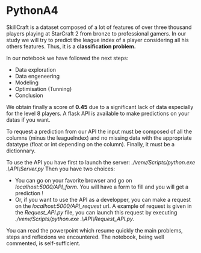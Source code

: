 # PythonA4

SkillCraft is a dataset composed of a lot of features of over three thousand players playing at StarCraft 2 from bronze to professional gamers. In our study we will try to predict the league index of a player considering all his others features. Thus, it is a **classification problem.**

In our notebook we have followed the next steps:
- Data exploration 
- Data engeneering
- Modeling
- Optimisation (Tunning)
- Conclusion

We obtain finally a score of **0.45** due to a significant lack of data especially for the level 8 players.
A flask API is available to make predictions on your datas if you want.

To request a prediction from our API the input must be composed of all the columns (minus the leagueIndex) and no missing data with the appropriate datatype (float or int depending on the column). Finally, it must be a dictionnary.  

To use the API you have first to launch the server: *./venv/Scripts/python.exe .\API\Server.py*
Then you have two choices:
- You can go on your favorite browser and go on *localhost:5000/API_form*. You will have a form to fill and you will get a prediction !
- Or, if you want to use the API as a developper, you can make a request on the *localhost:5000/API_request* url. A example of request is given in the *Request_API.py* file, you can launch this request by executing *./venv/Scripts/python.exe .\API\Request_API.py*.

You can read the powerpoint which resume quickly the main problems, steps and reflexions we encountered.
The notebook, being well commented, is self-sufficient. 
